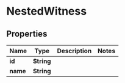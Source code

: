 

# NestedWitness


## Properties

Name | Type | Description | Notes
------------ | ------------- | ------------- | -------------
**id** | **String** |  | 
**name** | **String** |  | 



